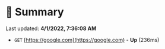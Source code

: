 # 📖 Summary
Last updated: **4/1/2022, 7:36:08 AM**

- `GET` [https://google.com](https://google.com) - **Up** (236ms)
